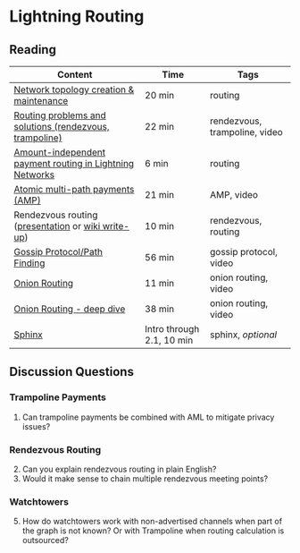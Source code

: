 # Lightning Routing

## Reading

| Content                                                                                       | Time  | Tags                    |
|-----------------------------------------------------------------------------------------------|-------|-------------------------|
[Network topology creation & maintenance](https://diyhpl.us/wiki/transcripts/scalingbitcoin/tel-aviv-2019/edgedevplusplus/lightning-network-topology/) | 20 min | routing |
[Routing problems and solutions (rendezvous, trampoline)](https://www.youtube.com/watch?v=1O-bhcbh9vE) | 22 min | rendezvous, trampoline, video |
[Amount-independent payment routing in Lightning Networks](https://medium.com/coinmonks/amount-independent-payment-routing-in-lightning-networks-6409201ff5ed) | 6 min | routing |
[Atomic multi-path payments (AMP)](https://youtu.be/Og4TGERPZMY) | 21 min | AMP, video |
Rendezvous routing ([presentation](https://youtu.be/Ms2WwRzBdkM) or [wiki write-up](https://github.com/lightningnetwork/lightning-rfc/wiki/Rendez-vous-mechanism-on-top-of-Sphinx)) | 10 min | rendezvous, routing |
[Gossip Protocol/Path Finding](https://youtu.be/MeEFUaRnMak) | 56 min | gossip protocol, video |
[Onion Routing](https://youtu.be/toarjBSPFqI) | 11 min | onion routing, video |
[Onion Routing - deep dive](https://youtu.be/D4kX0gR-H0Y) | 38 min | onion routing, video |
[Sphinx](https://cypherpunks.ca/~iang/pubs/Sphinx_Oakland09.pdf) | Intro through 2.1, 10 min | sphinx, _optional_ |

## Discussion Questions

### Trampoline Payments
1. Can trampoline payments be combined with AML to mitigate privacy issues?

### Rendezvous Routing
2. Can you explain rendezvous routing in plain English?
3. Would it make sense to chain multiple rendezvous meeting points?

### Watchtowers
5. How do watchtowers work with non-advertised channels when part of the graph is not known? Or with Trampoline when routing calculation is outsourced?
